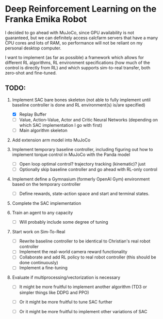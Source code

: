 # Deep Reinforcement Learning on the Franka Emika Robot

I decided to go ahead with MuJoCo, since GPU availability is not guaranteed, but we can definitely access calcfarm servers that have a many CPU cores and lots of RAM, so performance will not be reliant on my personal desktop computer.

I want to implement (as far as possible) a framework which allows for different RL algorithms, RL environment specifications (how much of the control is directly from RL) and which supports sim-to-real transfer, both zero-shot and fine-tuned.

## TODO:

1. Implement SAC bare bones skeleton (not able to fully implement until baseline controller is done and RL environment(s) is/are specified)

    - [x] Replay Buffer
    - [ ] Value, Action-Value, Actor and Critic Neural Networks (depending on which SAC implementation I go with first)
    - [ ] Main algorithm skeleton

2. Add extension arm model into MuJoCo

3. Implement temporary baseline controller, including figuring out how to implement torque control in MuJoCo with the Panda model

    - [ ] Open loop optimal control? trajectory tracking (kinematic)? just
    - [ ] Optionally skip baseline controller and go ahead with RL-only control

4. Implement define a Gymnasium (formerly OpenAI Gym) environment based on the temporary controller

    - [ ] Define rewards, state-action space and start and terminal states.

5. Complete the SAC implementation

6. Train an agent to any capacity

    - [ ] Will probably include some degree of tuning

7. Start work on Sim-To-Real

    - [ ] Rewrite baseline controller to be identical to Christian's real robot controller
    - [ ] Implement the real-world camera reward functionality
    - [ ] Collaborate and add RL policy to real robot controller (this should be done continuously)
    - [ ] Implement a fine-tuning 

8. Evaluate if multiprocessing/vectorization is necessary

    - [ ] It might be more fruitful to implement another algorithm (TD3 or simpler things like DDPG and PPO)
    - [ ] Or it might be more fruitful to tune SAC further
    - [ ] Or it might be more fruitful to implement other variations of SAC

